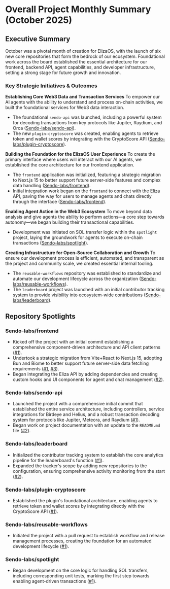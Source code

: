 # Overall Project Monthly Summary (October 2025)

## Executive Summary
October was a pivotal month of creation for ElizaOS, with the launch of six new core repositories that form the bedrock of our ecosystem. Foundational work across the board established the essential architecture for our frontend, backend API, agent capabilities, and developer infrastructure, setting a strong stage for future growth and innovation.

### Key Strategic Initiatives & Outcomes

**Establishing Core Web3 Data and Transaction Services**
To empower our AI agents with the ability to understand and process on-chain activities, we built the foundational services for Web3 data interaction.
-   The foundational `sendo-api` was launched, including a powerful system for decoding transactions from key protocols like Jupiter, Raydium, and Orca ([Sendo-labs/sendo-api](https://github.com/Sendo-labs/sendo-api)).
-   The new `plugin-cryptoscore` was created, enabling agents to retrieve token and wallet scores by integrating with the CryptoScore API ([Sendo-labs/plugin-cryptoscore](https://github.com/Sendo-labs/plugin-cryptoscore)).

**Building the Foundation for the ElizaOS User Experience**
To create the primary interface where users will interact with our AI agents, we established the core architecture for our frontend application.
-   The `frontend` application was initialized, featuring a strategic migration to Next.js 15 to better support future server-side features and complex data handling ([Sendo-labs/frontend](https://github.com/Sendo-labs/frontend)).
-   Initial integration work began on the `frontend` to connect with the Eliza API, paving the way for users to manage agents and chats directly through the interface ([Sendo-labs/frontend](https://github.com/Sendo-labs/frontend)).

**Enabling Agent Action in the Web3 Ecosystem**
To move beyond data analysis and give agents the ability to perform actions—a core step towards autonomy—we began building their transactional capabilities.
-   Development was initiated on SOL transfer logic within the `spotlight` project, laying the groundwork for agents to execute on-chain transactions ([Sendo-labs/spotlight](https://github.com/Sendo-labs/spotlight)).

**Creating Infrastructure for Open-Source Collaboration and Growth**
To ensure our development process is efficient, automated, and transparent as the project and community scale, we created essential internal tooling.
-   The `reusable-workflows` repository was established to standardize and automate our development lifecycle across the organization ([Sendo-labs/reusable-workflows](https://github.com/Sendo-labs/reusable-workflows)).
-   The `leaderboard` project was launched with an initial contributor tracking system to provide visibility into ecosystem-wide contributions ([Sendo-labs/leaderboard](https://github.com/Sendo-labs/leaderboard)).

## Repository Spotlights

### Sendo-labs/frontend
-   Kicked off the project with an initial commit establishing a comprehensive component-driven architecture and API client patterns ([#1](https://github.com/Sendo-labs/frontend/pull/1)).
-   Undertook a strategic migration from Vite+React to Next.js 15, adopting Bun and Biome to better support future server-side data fetching requirements ([#1](https://github.com/Sendo-labs/frontend/pull/1), [#3](https://github.com/Sendo-labs/frontend/pull/3)).
-   Began integrating the Eliza API by adding dependencies and creating custom hooks and UI components for agent and chat management ([#2](https://github.com/Sendo-labs/frontend/pull/2)).

### Sendo-labs/sendo-api
-   Launched the project with a comprehensive initial commit that established the entire service architecture, including controllers, service integrations for Birdeye and Helius, and a robust transaction decoding system for protocols like Jupiter, Meteora, and Raydium ([#1](https://github.com/Sendo-labs/sendo-api/pull/1)).
-   Began work on project documentation with an update to the `README.md` file ([#2](https://github.com/Sendo-labs/sendo-api/pull/2)).

### Sendo-labs/leaderboard
-   Initialized the contributor tracking system to establish the core analytics pipeline for the leaderboard's function ([#1](https://github.com/Sendo-labs/leaderboard/pull/1)).
-   Expanded the tracker's scope by adding new repositories to the configuration, ensuring comprehensive activity monitoring from the start ([#2](https://github.com/Sendo-labs/leaderboard/pull/2)).

### Sendo-labs/plugin-cryptoscore
-   Established the plugin's foundational architecture, enabling agents to retrieve token and wallet scores by integrating directly with the CryptoScore API ([#1](https://github.com/Sendo-labs/plugin-cryptoscore/pull/1)).

### Sendo-labs/reusable-workflows
-   Initiated the project with a pull request to establish workflow and release management processes, creating the foundation for an automated development lifecycle ([#1](https://github.com/Sendo-labs/reusable-workflows/pull/1)).

### Sendo-labs/spotlight
-   Began development on the core logic for handling SOL transfers, including corresponding unit tests, marking the first step towards enabling agent-driven transactions ([#1](https://github.com/Sendo-labs/spotlight/pull/1)).